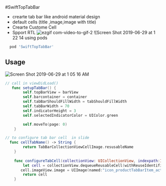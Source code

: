
#SwiftTopTabBar
- crearte tab bar like android material design
- default cells (title ,image,image with title)
- Crearte Custome Cell
- Spport RTL
![ezgif com-video-to-gif-2](https://user-images.githubusercontent.com/11280137/60376099-dc6e1e00-9a0c-11e9-99ee-029ea9596193.gif)
![Screen Shot 2019-06-29 at 1 22 14 
using pods
```bash
  pod 'SwiftTopTabBar' 
```

## Usage
![Screen Shot 2019-06-29 at 1 05 16    AM](https://user-images.githubusercontent.com/11280137/60375714-d7a86a80-9a0a-11e9-93bf-89d59b05bcd1.png)


```swift
// call in viewDidLoad()
   func setupTabBar() {
        self.topBarView = barView
        self.barcontainer = container
        self.tabBarShouldFillWidth = tabShouldFillWidth
        self.tabBarWidth = 70
        self.indicatorHeight = 3
        self.selectedIndicatorColor = UIColor.green

        self.moveTo(page: 0)
    }
```

```swift
// to configure tab bar cell  in slide 
  func cellTabName() -> String {
        return TabBarCollectionViewCellImage.resusableName
    }
    
    func configureTabCell(collectionView: UICollectionView, indexpath:IndexPath) -> UICollectionViewCell {
        let cell = collectionView.dequeueReusableCell(withReuseIdentifier: self.cellTabName(), for: indexpath) as! TabBarCollectionViewCellImage
       cell.imageView.image = UIImage(named:"icon_productTabBarItem_active")
        return cell
    }
```

